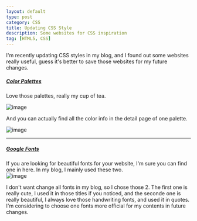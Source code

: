 ```yaml
---
layout: default
type: post
category: CSS
title: Updating CSS Style
description: Some websites for CSS inspiration
tag: [HTML5, CSS]
---
```


I'm recently updating CSS styles in my blog, and I found out some websites really useful, guess it's better to save those websites for my future changes. 
  
##### [Color Palettes](http://www.color-hex.com/color-palettes/)   
Love those palettes, really my cup of tea.    

![image]({{site.img_url}}/post-sources/2016-04-06-css-palette.png)

And you can actually find all the color info in the detail page of one palette. 

![image]({{site.img_url}}/post-sources/2016-04-06-css-palette2.png)

***

##### [Google Fonts](https://www.google.com/fonts)  

If you are looking for beautiful fonts for your website, I'm sure you can find one in here. In my blog, I mainly used these two.  
![image]({{site.img_url}}/post-sources/2016-04-06-fonts.png)

I don't want change all fonts in my blog, so I chose those 2. The first one is really cute, I used it in those titles if you noticed, and the seconde one is really beautiful, I always love those handwriting fonts, and used it in quotes. I'm considering to choose one fonts more official for my contents in future changes.
